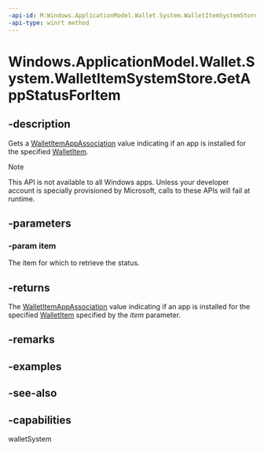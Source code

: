 ```yaml
---
-api-id: M:Windows.ApplicationModel.Wallet.System.WalletItemSystemStore.GetAppStatusForItem(Windows.ApplicationModel.Wallet.WalletItem)
-api-type: winrt method
---
```


<!-- Method syntax
public Windows.ApplicationModel.Wallet.System.WalletItemAppAssociation GetAppStatusForItem(Windows.ApplicationModel.Wallet.WalletItem item)
-->

# Windows.ApplicationModel.Wallet.System.WalletItemSystemStore.GetAppStatusForItem

## -description
Gets a [WalletItemAppAssociation](walletitemappassociation.md) value indicating if an app is installed for the specified [WalletItem](../windows.applicationmodel.wallet/walletitem.md).

> [!NOTE]
> This API is not available to all Windows apps. Unless your developer account is specially provisioned by Microsoft, calls to these APIs will fail at runtime.

## -parameters
### -param item
The item for which to retrieve the status.

## -returns
The [WalletItemAppAssociation](walletitemappassociation.md) value indicating if an app is installed for the specified [WalletItem](../windows.applicationmodel.wallet/walletitem.md) specified by the *item* parameter.

## -remarks

## -examples

## -see-also


## -capabilities
walletSystem
